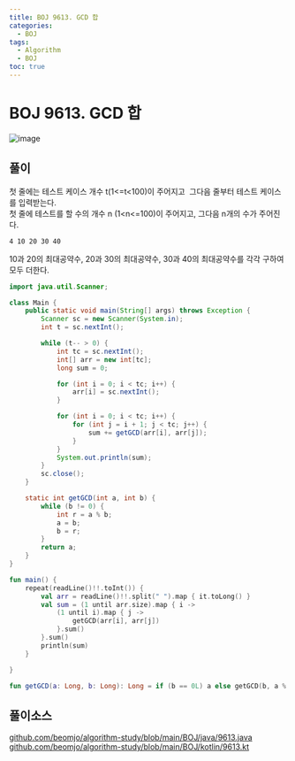 ```yaml
---
title: BOJ 9613. GCD 합
categories:
  - BOJ
tags:
  - Algorithm
  - BOJ
toc: true
---
```


# **BOJ 9613. GCD 합**
![image](https://user-images.githubusercontent.com/39984656/134813532-dcef875e-31d4-49e9-a6a1-dda14dbd2ab0.png)

## **풀이**
첫 줄에는 테스트 케이스 개수 t(1<=t<100)이 주어지고  
그다음 줄부터 테스트 케이스를 입력받는다.  
첫 줄에 테스트를 할 수의 개수 n (1<n<=100)이 주어지고, 그다음 n개의 수가 주어진다.  

`4 10 20 30 40`

10과 20의 최대공약수, 20과 30의 최대공약수, 30과 40의 최대공약수를 각각 구하여 모두 더한다.  
```java
import java.util.Scanner;

class Main {
    public static void main(String[] args) throws Exception {
        Scanner sc = new Scanner(System.in);
        int t = sc.nextInt();

        while (t-- > 0) {
            int tc = sc.nextInt();
            int[] arr = new int[tc];
            long sum = 0;

            for (int i = 0; i < tc; i++) {
                arr[i] = sc.nextInt();
            }

            for (int i = 0; i < tc; i++) {
                for (int j = i + 1; j < tc; j++) {
                    sum += getGCD(arr[i], arr[j]);
                }
            }
            System.out.println(sum);
        }
        sc.close();
    }

    static int getGCD(int a, int b) {
        while (b != 0) {
            int r = a % b;
            a = b;
            b = r;
        }
        return a;
    }
}
```

```kotlin
fun main() {
    repeat(readLine()!!.toInt()) {
        val arr = readLine()!!.split(" ").map { it.toLong() }
        val sum = (1 until arr.size).map { i ->
            (1 until i).map { j ->
                getGCD(arr[i], arr[j])
            }.sum()
        }.sum()
        println(sum)
    }

}

fun getGCD(a: Long, b: Long): Long = if (b == 0L) a else getGCD(b, a % b)
```

## 풀이소스
[github.com/beomjo/algorithm-study/blob/main/BOJ/java/9613.java](https://github.com/beomjo/algorithm-study/blob/main/BOJ/java/9613.java)
[github.com/beomjo/algorithm-study/blob/main/BOJ/kotlin/9613.kt](https://github.com/beomjo/algorithm-study/blob/main/BOJ/kotlin/9613.kt)